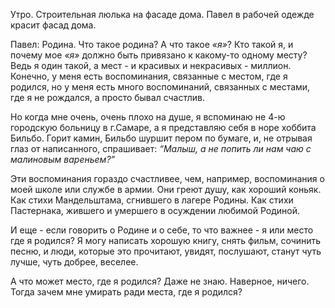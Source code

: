 <p>Утро. Строительная люлька на фасаде дома. Павел в рабочей одежде красит фасад дома.</p>
<p><span class="name">Павел:</span> Родина. Что такое родина? А что такое <i>«я»</i>? Кто такой я, и почему мое <i>«я»</i> должно быть привязано к какому-то одному месту? Ведь я один такой, а мест - и красивых и некрасивых - миллион. Конечно, у меня есть воспоминания, связанные с местом, где я родился, но у меня есть много воспоминаний, связанных с местами, где я не рождался, а просто бывал счастлив.</p>
<p>Но когда мне очень, очень плохо на душе, я вспоминаю не 4-ю городскую больницу в г.Самаре, а я представляю себя в норе хоббита Бильбо. Горит камин, Бильбо шуршит пером по бумаге, и, не отрывая глаз от написанного, спрашивает: <i>“Малыш, а не попить ли нам чаю с малиновым вареньем?”</i></p>
<p>Эти воспоминания гораздо счастливее, чем, например, воспоминания о моей школе или службе в армии. Они греют душу, как хороший коньяк. Как стихи Мандельштама, сгнившего в лагере Родины. Как стихи Пастернака, жившего и умершего в осуждении любимой Родиной.</p>
<p>И еще - если говорить о Родине и о себе, то что важнее - я или место где я родился? Я могу написать хорошую книгу, снять фильм, сочинить песню, и люди, которые это прочитают, увидят, послушают, станут чуть лучше, чуть добрее, веселее.</p>
<p>А что может место, где я родился? Даже не знаю. Наверное, ничего. Тогда зачем мне умирать ради места, где я родился?</p>
